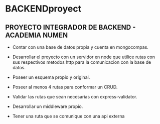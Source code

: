 # BACKENDproyect
## PROYECTO INTEGRADOR DE BACKEND - ACADEMIA NUMEN
- Contar con una base de datos propia y cuenta en mongocompas.

- Desarrollar el proyecto con un servidor en node que utilice rutas con sus respectivos metodos http para la comunicacion con la base de datos.

- Poseer un esquema propio y original.

- Poseer al menos 4 rutas para conformar un CRUD.

- Validar las rutas que sean necesarias con express-validator.

- Desarrollar un middleware propio.

- Tener una ruta que se comunique con una api externa
